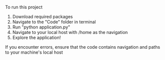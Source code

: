 To run this project
1) Download required packages
2) Navigate to the "Code" folder in terminal
3) Run "python application.py"
4) Navigate to your local host with /home as the navigation
5) Explore the application!

If you encounter errors, ensure that the code contains navigation and paths to your machine's local host

